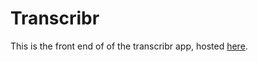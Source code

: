 # Transcribr
This is the front end of of the transcribr app, hosted <a href="https://transcribrapp.com">here</a>.

